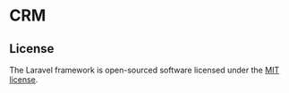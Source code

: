 # CRM


## License

The Laravel framework is open-sourced software licensed under the [MIT license](https://opensource.org/licenses/MIT).
